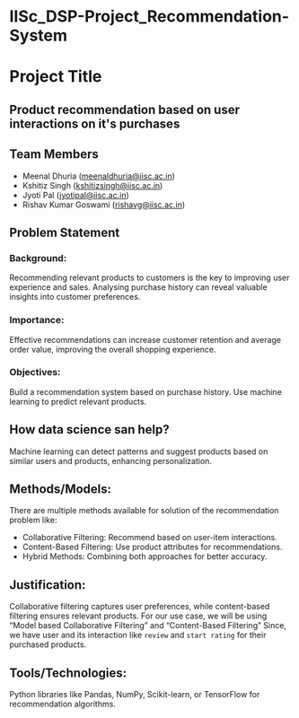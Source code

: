 # IISc_DSP-Project_Recommendation-System

# Project Title 
## Product recommendation based on user interactions on it's purchases

## Team Members
 - Meenal Dhuria (meenaldhuria@iisc.ac.in)
 - Kshitiz Singh (kshitizsingh@iisc.ac.in)
 - Jyoti Pal (jyotipal@iisc.ac.in)
 - Rishav Kumar Goswami (rishavg@iisc.ac.in)

## Problem Statement
### Background:
  Recommending relevant products to customers is the key to improving user experience and sales. Analysing purchase history can reveal valuable insights into customer preferences.

### Importance: 
  Effective recommendations can increase customer retention and average order value, improving the overall shopping experience.
  
### Objectives:
  Build a recommendation system based on purchase history. Use machine learning to predict relevant products.

## How data science san help?
  Machine learning can detect patterns and suggest products based on similar users and products, enhancing personalization.


## Methods/Models:
  There are multiple methods available for solution of the recommendation problem like:
  - Collaborative Filtering: Recommend based on user-item interactions.
  - Content-Based Filtering: Use product attributes for recommendations.
  - Hybrid Methods: Combining both approaches for better accuracy.

## Justification:
  Collaborative filtering captures user preferences, while content-based filtering ensures relevant products.
  For our use case, we will be using “Model based Collaborative Filtering” and “Content-Based Filtering”
  Since, we have user and its interaction like `review` and `start rating` for their purchased products. 

## Tools/Technologies:
  Python libraries like Pandas, NumPy, Scikit-learn, or TensorFlow for recommendation algorithms.



